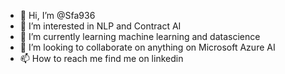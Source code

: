 - 👋 Hi, I’m @Sfa936
- 👀 I’m interested in NLP and Contract AI
- 🌱 I’m currently learning machine learning and datascience
- 💞️ I’m looking to collaborate on anything on Microsoft Azure AI
- 📫 How to reach me find me on linkedin

<!---
Sfa936/Sfa936 is a ✨ special ✨ repository because its `README.md` (this file) appears on your GitHub profile.
You can click the Preview link to take a look at your changes.
--->
